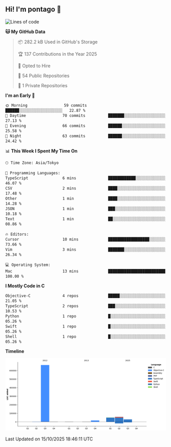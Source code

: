 ## Hi! I'm pontago 👋

<!--START_SECTION:waka-->
![Lines of code](https://img.shields.io/badge/From%20Hello%20World%20I%27ve%20Written-816.5%20thousand%20lines%20of%20code-blue)

**🐱 My GitHub Data** 

> 📦 282.2 kB Used in GitHub's Storage 
 > 
> 🏆 137 Contributions in the Year 2025
 > 
> 💼 Opted to Hire
 > 
> 📜 54 Public Repositories 
 > 
> 🔑 1 Private Repositories 
 > 
**I'm an Early 🐤** 

```text
🌞 Morning                59 commits          ██████░░░░░░░░░░░░░░░░░░░   22.87 % 
🌆 Daytime                70 commits          ███████░░░░░░░░░░░░░░░░░░   27.13 % 
🌃 Evening                66 commits          ██████░░░░░░░░░░░░░░░░░░░   25.58 % 
🌙 Night                  63 commits          ██████░░░░░░░░░░░░░░░░░░░   24.42 % 
```


📊 **This Week I Spent My Time On** 

```text
🕑︎ Time Zone: Asia/Tokyo

💬 Programming Languages: 
TypeScript               6 mins              ████████████░░░░░░░░░░░░░   46.07 % 
CSV                      2 mins              ████░░░░░░░░░░░░░░░░░░░░░   17.48 % 
Other                    1 min               ████░░░░░░░░░░░░░░░░░░░░░   14.28 % 
JSON                     1 min               ███░░░░░░░░░░░░░░░░░░░░░░   10.18 % 
Text                     1 min               ██░░░░░░░░░░░░░░░░░░░░░░░   08.86 % 

🔥 Editors: 
Cursor                   10 mins             ██████████████████░░░░░░░   73.66 % 
Vim                      3 mins              ███████░░░░░░░░░░░░░░░░░░   26.34 % 

💻 Operating System: 
Mac                      13 mins             █████████████████████████   100.00 % 
```

**I Mostly Code in C** 

```text
Objective-C              4 repos             █████░░░░░░░░░░░░░░░░░░░░   21.05 % 
TypeScript               2 repos             ███░░░░░░░░░░░░░░░░░░░░░░   10.53 % 
Python                   1 repo              █░░░░░░░░░░░░░░░░░░░░░░░░   05.26 % 
Swift                    1 repo              █░░░░░░░░░░░░░░░░░░░░░░░░   05.26 % 
Shell                    1 repo              █░░░░░░░░░░░░░░░░░░░░░░░░   05.26 % 
```



**Timeline**

![Lines of Code chart](https://raw.githubusercontent.com/pontago/pontago/main/assets/bar_graph.png)


 Last Updated on 15/10/2025 18:46:11 UTC
<!--END_SECTION:waka-->
